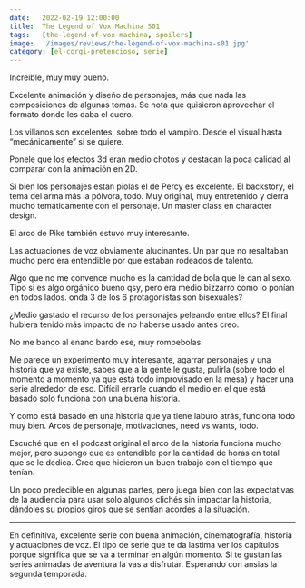 ```yaml
---
date:   2022-02-19 12:00:00
title:  The Legend of Vox Machina S01
tags:   [the-legend-of-vox-machina, spoilers]
image:  '/images/reviews/the-legend-of-vox-machina-s01.jpg'
category: [el-corgi-pretencioso, serie]
---
```

Increible, muy muy bueno. 

Excelente animación y diseño de personajes, más que nada las composiciones de algunas tomas. Se nota que quisieron aprovechar el formato donde les daba el cuero.

Los villanos son excelentes, sobre todo el vampiro. Desde el visual hasta “mecánicamente” si se quiere.

Ponele que los efectos 3d eran medio chotos y destacan la poca calidad al comparar con la animación en 2D.

Si bien los personajes estan piolas el de Percy es excelente. El backstory, el tema del arma más la pólvora, todo. Muy original, muy entretenido y cierra mucho temáticamente con el personaje. Un master class en character design.

El arco de Pike también estuvo muy interesante.

Las actuaciones de voz obviamente alucinantes. Un par que no resaltaban mucho pero era entendible por que estaban rodeados de talento.

Algo que no me convence mucho es la cantidad de bola que le dan al sexo. Tipo si es algo orgánico bueno qsy, pero era medio bizzarro como lo ponían en todos lados. onda 3 de los 6 protagonistas son bisexuales?

¿Medio gastado el recurso de los personajes peleando entre ellos? El final hubiera tenido más impacto de no haberse usado antes creo.

No me banco al enano bardo ese, muy rompebolas.

Me parece un experimento muy interesante, agarrar personajes y una historia que ya existe, sabes que a la gente le gusta, pulirla (sobre todo el momento a momento ya que está todo improvisado en la mesa) y hacer una serie alrededor de eso. Difícil errarle cuando el medio en el que está basado solo funciona con una buena historia.

Y como está basado en una historia que ya tiene laburo atrás, funciona todo muy bien. Arcos de personaje, motivaciones, need vs wants, todo.

Escuché que en el podcast original el arco de la historia funciona mucho mejor, pero supongo que es entendible por la cantidad de horas en total que se le dedica. Creo que hicieron un buen trabajo con el tiempo que tenían.

Un poco predecible en algunas partes, pero juega bien con las expectativas de la audiencia para usar solo algunos clichés sin impactar la historia, dándoles su propios giros que se sentían acordes a la situación.

<hr>

En definitiva, excelente serie con buena animación, cinematografía, historia y actuaciones de voz. El tipo de serie que te da lastima ver los capítulos porque significa que se va a terminar en algún momento. Si te gustan las series animadas de aventura la vas a disfrutar. Esperando con ansias la segunda temporada.
